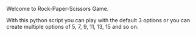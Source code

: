 Welcome to Rock-Paper-Scissors Game.

With this python script you can play with the default 3 options or you can create multiple options of 5, 7, 9, 11, 13, 15 and so on. 

